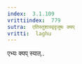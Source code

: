 ```yaml
---
index:  3.1.109
vrittiindex:  779
sutra:  एतिस्तुशास्वृदृजुषः क्यप्
vritti:  laghu 
---
```


एभ्यः क्यप् स्यात्..

